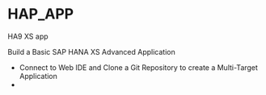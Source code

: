 # HAP_APP
HA9  XS app 

Build a Basic SAP HANA XS Advanced Application
  - Connect to Web IDE and Clone a Git Repository to create a Multi-Target Application
  - 
